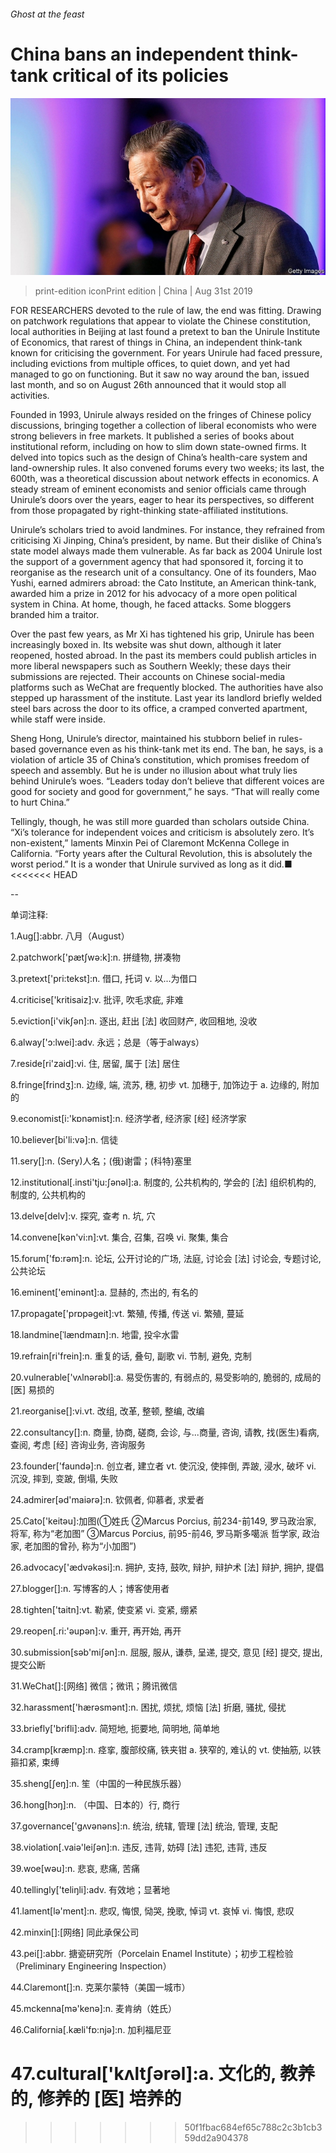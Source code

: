 ###### Ghost at the feast

# China bans an independent think-tank critical of its policies 

![image](images/20190831_CNP501.jpg) 

> print-edition iconPrint edition | China | Aug 31st 2019 

FOR RESEARCHERS devoted to the rule of law, the end was fitting. Drawing on patchwork regulations that appear to violate the Chinese constitution, local authorities in Beijing at last found a pretext to ban the Unirule Institute of Economics, that rarest of things in China, an independent think-tank known for criticising the government. For years Unirule had faced pressure, including evictions from multiple offices, to quiet down, and yet had managed to go on functioning. But it saw no way around the ban, issued last month, and so on August 26th announced that it would stop all activities. 

Founded in 1993, Unirule always resided on the fringes of Chinese policy discussions, bringing together a collection of liberal economists who were strong believers in free markets. It published a series of books about institutional reform, including on how to slim down state-owned firms. It delved into topics such as the design of China’s health-care system and land-ownership rules. It also convened forums every two weeks; its last, the 600th, was a theoretical discussion about network effects in economics. A steady stream of eminent economists and senior officials came through Unirule’s doors over the years, eager to hear its perspectives, so different from those propagated by right-thinking state-affiliated institutions. 

Unirule’s scholars tried to avoid landmines. For instance, they refrained from criticising Xi Jinping, China’s president, by name. But their dislike of China’s state model always made them vulnerable. As far back as 2004 Unirule lost the support of a government agency that had sponsored it, forcing it to reorganise as the research unit of a consultancy. One of its founders, Mao Yushi, earned admirers abroad: the Cato Institute, an American think-tank, awarded him a prize in 2012 for his advocacy of a more open political system in China. At home, though, he faced attacks. Some bloggers branded him a traitor. 

Over the past few years, as Mr Xi has tightened his grip, Unirule has been increasingly boxed in. Its website was shut down, although it later reopened, hosted abroad. In the past its members could publish articles in more liberal newspapers such as Southern Weekly; these days their submissions are rejected. Their accounts on Chinese social-media platforms such as WeChat are frequently blocked. The authorities have also stepped up harassment of the institute. Last year its landlord briefly welded steel bars across the door to its office, a cramped converted apartment, while staff were inside. 

Sheng Hong, Unirule’s director, maintained his stubborn belief in rules-based governance even as his think-tank met its end. The ban, he says, is a violation of article 35 of China’s constitution, which promises freedom of speech and assembly. But he is under no illusion about what truly lies behind Unirule’s woes. “Leaders today don’t believe that different voices are good for society and good for government,” he says. “That will really come to hurt China.” 

Tellingly, though, he was still more guarded than scholars outside China. “Xi’s tolerance for independent voices and criticism is absolutely zero. It’s non-existent,” laments Minxin Pei of Claremont McKenna College in California. “Forty years after the Cultural Revolution, this is absolutely the worst period.” It is a wonder that Unirule survived as long as it did.■ 
<<<<<<< HEAD

-- 

 单词注释:

1.Aug[]:abbr. 八月（August） 

2.patchwork['pætʃwә:k]:n. 拼缝物, 拼凑物 

3.pretext['pri:tekst]:n. 借口, 托词 v. 以...为借口 

4.criticise['kritisaiz]:v. 批评, 吹毛求疵, 非难 

5.eviction[i'vikʃәn]:n. 逐出, 赶出 [法] 收回财产, 收回租地, 没收 

6.alway['ɔ:lwei]:adv. 永远；总是（等于always） 

7.reside[ri'zaid]:vi. 住, 居留, 属于 [法] 居住 

8.fringe[frindʒ]:n. 边缘, 端, 流苏, 穗, 初步 vt. 加穗于, 加饰边于 a. 边缘的, 附加的 

9.economist[i:'kɒnәmist]:n. 经济学者, 经济家 [经] 经济学家 

10.believer[bi'li:vә]:n. 信徒 

11.sery[]:n. (Sery)人名；(俄)谢雷；(科特)塞里 

12.institutional[.insti'tju:ʃәnәl]:a. 制度的, 公共机构的, 学会的 [法] 组织机构的, 制度的, 公共机构的 

13.delve[delv]:v. 探究, 查考 n. 坑, 穴 

14.convene[kәn'vi:n]:vt. 集合, 召集, 召唤 vi. 聚集, 集合 

15.forum['fɒ:rәm]:n. 论坛, 公开讨论的广场, 法庭, 讨论会 [法] 讨论会, 专题讨论, 公共论坛 

16.eminent['eminәnt]:a. 显赫的, 杰出的, 有名的 

17.propagate['prɒpәgeit]:vt. 繁殖, 传播, 传送 vi. 繁殖, 蔓延 

18.landmine[ˈlændmaɪn]:n. 地雷, 投伞水雷 

19.refrain[ri'frein]:n. 重复的话, 叠句, 副歌 vi. 节制, 避免, 克制 

20.vulnerable['vʌlnәrәbl]:a. 易受伤害的, 有弱点的, 易受影响的, 脆弱的, 成局的 [医] 易损的 

21.reorganise[]:vi.vt. 改组, 改革, 整顿, 整编, 改编 

22.consultancy[]:n. 商量, 协商, 磋商, 会诊, 与...商量, 咨询, 请教, 找(医生)看病, 查阅, 考虑 [经] 咨询业务, 咨询服务 

23.founder['faundә]:n. 创立者, 建立者 vt. 使沉没, 使摔倒, 弄跛, 浸水, 破坏 vi. 沉没, 摔到, 变跛, 倒塌, 失败 

24.admirer[әd'maiәrә]:n. 钦佩者, 仰慕者, 求爱者 

25.Cato['keitәu]:加图(①姓氏 ②Marcus Porcius, 前234-前149, 罗马政治家, 将军, 称为“老加图” ③Marcus Porcius, 前95-前46, 罗马斯多噶派 哲学家, 政治家, 老加图的曾孙, 称为“小加图”) 

26.advocacy['ædvәkәsi]:n. 拥护, 支持, 鼓吹, 辩护, 辩护术 [法] 辩护, 拥护, 提倡 

27.blogger[]:n. 写博客的人；博客使用者 

28.tighten['taitn]:vt. 勒紧, 使变紧 vi. 变紧, 绷紧 

29.reopen[.ri:'әupәn]:v. 重开, 再开始, 再开 

30.submission[sәb'miʃәn]:n. 屈服, 服从, 谦恭, 呈递, 提交, 意见 [经] 提交, 提出, 提交公断 

31.WeChat[]:[网络] 微信；微讯；腾讯微信 

32.harassment['hærәsmәnt]:n. 困扰, 烦扰, 烦恼 [法] 折磨, 骚扰, 侵扰 

33.briefly['brifli]:adv. 简短地, 扼要地, 简明地, 简单地 

34.cramp[kræmp]:n. 痉挛, 腹部绞痛, 铁夹钳 a. 狭窄的, 难认的 vt. 使抽筋, 以铁箍扣紧, 束缚 

35.sheng[ʃeŋ]:n. 笙（中国的一种民族乐器） 

36.hong[hɔŋ]:n. （中国、日本的）行, 商行 

37.governance['gʌvәnәns]:n. 统治, 统辖, 管理 [法] 统治, 管理, 支配 

38.violation[.vaiә'leiʃәn]:n. 违反, 违背, 妨碍 [法] 违犯, 违背, 违反 

39.woe[wәu]:n. 悲哀, 悲痛, 苦痛 

40.tellingly['teliŋli]:adv. 有效地；显著地 

41.lament[lә'ment]:n. 悲叹, 悔恨, 恸哭, 挽歌, 悼词 vt. 哀悼 vi. 悔恨, 悲叹 

42.minxin[]:[网络] 同此承保公司 

43.pei[]:abbr. 搪瓷研究所（Porcelain Enamel Institute）；初步工程检验（Preliminary Engineering Inspection） 

44.Claremont[]:n. 克莱尔蒙特（美国一城市） 

45.mckenna[mә'kenә]:n. 麦肯纳（姓氏） 

46.California[.kæli'fɒ:njә]:n. 加利福尼亚 

47.cultural['kʌltʃәrәl]:a. 文化的, 教养的, 修养的 [医] 培养的 
=======
>>>>>>> 50f1fbac684ef65c788c2c3b1cb359dd2a904378

